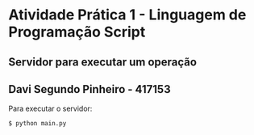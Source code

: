 # Atividade Prática 1 - Linguagem de Programação Script

## Servidor para executar um operação

## Davi Segundo Pinheiro - 417153

Para executar o servidor:
```sh
$ python main.py
```